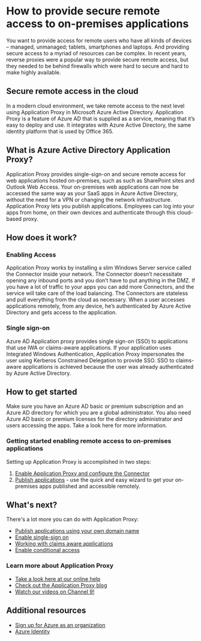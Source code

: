 <properties
	pageTitle="How to provide secure remote access to on-premises apps"
	description="Covers how to use Azure AD Application Proxy to provide secure remote access to your on-premises apps."
	services="active-directory"
	documentationCenter=""
	authors="kgremban"
	manager="stevenpo"
	editor=""/>

<tags
	ms.service="active-directory"
	ms.workload="identity"
	ms.tgt_pltfrm="na"
	ms.devlang="na"
	ms.topic="article"
	ms.date="09/09/2015"
	ms.author="kgremban"/>

# How to provide secure remote access to on-premises applications

You want to provide access for remote users who have all kinds of devices – managed, unmanaged; tablets, smartphones and laptops. And providing secure access to a myriad of resources can be complex. In recent years, reverse proxies were a popular way to provide secure remote access, but they needed to be behind firewalls which were hard to secure and hard to make highly available.

## Secure remote access in the cloud
In a modern cloud environment, we take remote access to the next level using Application Proxy in Microsoft Azure Active Directory. Application Proxy is a feature of Azure AD that is supplied as a service, meaning that it’s easy to deploy and use. It integrates with Azure Active Directory, the same identity platform that is used by Office 365.

## What is Azure Active Directory Application Proxy?
Application Proxy provides single-sign-on and secure remote access for web applications hosted on-premises, such as such as SharePoint sites and Outlook Web Access. Your on-premises web applications can now be accessed the same way as your SaaS apps in Azure Active Directory, without the need for a VPN or changing the network infrastructure. Application Proxy lets you publish applications. Employees can log into your apps from home, on their own devices and authenticate through this cloud-based proxy.

## How does it work?
### Enabling Access
Application Proxy works by installing a slim Windows Server service called the Connector inside your network. The Connector doesn’t necessitate opening any inbound ports and you don’t have to put anything in the DMZ. If you have a lot of traffic to your apps you can add more Connectors, and the service will take care of the load balancing. The Connectors are stateless and pull everything from the cloud as necessary.
When a user accesses applications remotely, from any device, he’s authenticated by Azure Active Directory and gets access to the application.

### Single sign-on
Azure AD Application proxy provides single sign-on (SSO) to applications that use IWA or claims-aware applications. If your application uses Integrated Windows Authentication, Application Proxy impersonates the user using Kerberos Constrained Delegation to provide SSO. SSO to claims-aware applications is achieved because the user was already authenticated by Azure Active Directory.

## How to get started
Make sure you have an Azure AD basic or premium subscription and an Azure AD directory for which you are a global administrator. You also need Azure AD basic or premium licenses for the directory administrator and users accessing the apps. Take a look here for more information.

### Getting started enabling remote access to on-premises applications
Setting up Application Proxy is accomplished in two steps:

1. [Enable Application Proxy and configure the Connector](active-directory-application-proxy-enable.md)<br>
2. [Publish applications](active-directory-application-proxy-publish.md) - use the quick and easy wizard to get your on-premises apps published and accessible remotely.

## What's next?
There's a lot more you can do with Application Proxy:


- [Publish applications using your own domain name](active-directory-application-proxy-custom-domains.md)
- [Enable single-sign on](active-directory-application-proxy-sso-using-kcd.md)
- [Working with claims aware applications](active-directory-application-proxy-claims-aware-apps.md)
- [Enable conditional access](active-directory-application-proxy-conditional-access.md)


### Learn more about Application Proxy
- [Take a look here at our online help](active-directory-application-proxy-enable.md)
- [Check out the Application Proxy blog](http://blogs.technet.com/b/applicationproxyblog/)
- [Watch our videos on Channel 9!](http://channel9.msdn.com/events/Ignite/2015/BRK3864)

## Additional resources
* [Sign up for Azure as an organization](../sign-up-organization.md)
* [Azure Identity](../fundamentals-identity.md)
